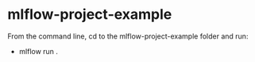 # mlflow-project-example

From the command line, cd to the mlflow-project-example folder and run:
* mlflow run .